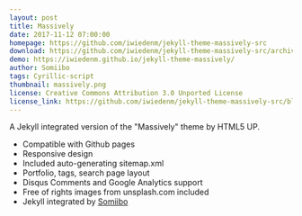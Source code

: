 ```yaml
---
layout: post
title: Massively
date: 2017-11-12 07:00:00
homepage: https://github.com/iwiedenm/jekyll-theme-massively-src
download: https://github.com/iwiedenm/jekyll-theme-massively-src/archive/master.zip
demo: https://iwiedenm.github.io/jekyll-theme-massively/
author: Somiibo
tags: Cyrillic·script
thumbnail: massively.png
license: Creative Commons Attribution 3.0 Unported License
license_link: https://github.com/iwiedenm/jekyll-theme-massively-src/blob/master/LICENSE.md
---
```

A Jekyll integrated version of the "Massively" theme by HTML5 UP.

- Compatible with Github pages
- Responsive design
- Included auto-generating sitemap.xml
- Portfolio, tags, search page layout
- Disqus Comments and Google Analytics support
- Free of rights images from unsplash.com included
- Jekyll integrated by [Somiibo](https://somiibo.com)
